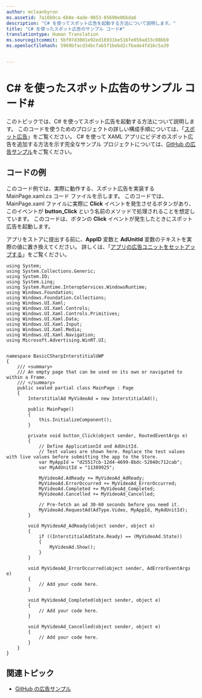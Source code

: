 ```yaml
---
author: mcleanbyron
ms.assetid: 7a16b0ca-6b8e-4ade-9853-85690e06bda6
description: "C# を使ってスポット広告を起動する方法について説明します。"
title: "C# を使ったスポット広告のサンプル コード#"
translationtype: Human Translation
ms.sourcegitcommit: 5bf07d3001e92ed16931be516fe059ad33c08bb9
ms.openlocfilehash: 5969bfacd34bcfab5f1bebd2cfbade4fd16c5a39


---
```


# C\# を使ったスポット広告のサンプル コード# #  




このトピックでは、C# を使ってスポット広告を起動する方法について説明します。 このコードを使うためのプロジェクトの詳しい構成手順については、「[スポット広告](interstitial-ads.md)」をご覧ください。 C# を使って XAML アプリにビデオのスポット広告を追加する方法を示す完全なサンプル プロジェクトについては、[GitHub の広告サンプル](http://aka.ms/githubads)をご覧ください。


## コードの例

このコード例では、実際に動作する、スポット広告を実装する MainPage.xaml.cs コード ファイルを示します。 このコードでは、MainPage.xaml ファイルに実際に **Click** イベントを発生させるボタンがあり、このイベントが **button_Click** という名前のメソッドで処理されることを想定しています。 このコードは、ボタンの **Click** イベントが発生したときにスポット広告を起動します。

アプリをストアに提出する前に、**AppID** 変数と **AdUnitId** 変数のテキストを実際の値に置き換えてください。 詳しくは、「[アプリの広告ユニットをセットアップする](set-up-ad-units-in-your-app.md)」をご覧ください。

``` syntax
using System;
using System.Collections.Generic;
using System.IO;
using System.Linq;
using System.Runtime.InteropServices.WindowsRuntime;
using Windows.Foundation;
using Windows.Foundation.Collections;
using Windows.UI.Xaml;
using Windows.UI.Xaml.Controls;
using Windows.UI.Xaml.Controls.Primitives;
using Windows.UI.Xaml.Data;
using Windows.UI.Xaml.Input;
using Windows.UI.Xaml.Media;
using Windows.UI.Xaml.Navigation;
using Microsoft.Advertising.WinRT.UI;


namespace BasicCSharpInterstitialUWP
{
    /// <summary>
    /// An empty page that can be used on its own or navigated to within a Frame.
    /// </summary>
    public sealed partial class MainPage : Page
    {
        InterstitialAd MyVideoAd = new InterstitialAd();

        public MainPage()
        {
            this.InitializeComponent();
        }

        private void button_Click(object sender, RoutedEventArgs e)
        {
            // Define ApplicationId and AdUnitId.
            // Test values are shown here. Replace the test values with live values before submitting the app to the Store.
            var MyAppId = "d25517cb-12d4-4699-8bdc-52040c712cab";
            var MyAdUnitId = "11389925";

            MyVideoAd.AdReady += MyVideoAd_AdReady;
            MyVideoAd.ErrorOccurred += MyVideoAd_ErrorOccurred;
            MyVideoAd.Completed += MyVideoAd_Completed;
            MyVideoAd.Cancelled += MyVideoAd_Cancelled;

            // Pre-fetch an ad 30-60 seconds before you need it.
            MyVideoAd.RequestAd(AdType.Video, MyAppId, MyAdUnitId);
        }

        void MyVideoAd_AdReady(object sender, object e)
        {
            if ((InterstitialAdState.Ready) == (MyVideoAd.State))
            {
                MyVideoAd.Show();
            }
        }

        void MyVideoAd_ErrorOccurred(object sender, AdErrorEventArgs e)
        {
            // Add your code here.
        }

        void MyVideoAd_Completed(object sender, object e)
        {
            // Add your code here.
        }

        void MyVideoAd_Cancelled(object sender, object e)
        {
            // Add your code here.  
        }
    }
}
```

 
## 関連トピック

* [GitHub の広告サンプル](http://aka.ms/githubads)
 



<!--HONumber=Aug16_HO3-->


